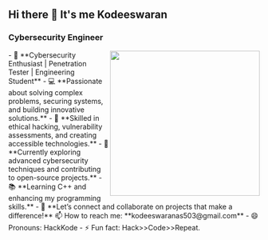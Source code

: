 ## Hi there 👋 It's me Kodeeswaran 

### Cybersecurity Engineer
<img  align="right" height="290" width="300" src="https://media.tenor.com/zzntm2_9B3gAAAAC/hacker.gif">
- 🚀 **Cybersecurity Enthusiast | Penetration Tester | Engineering Student**  
- 💻 **Passionate about solving complex problems, securing systems, and building innovative solutions.**  
- 🔐 **Skilled in ethical hacking, vulnerability assessments, and creating accessible technologies.**  
- 🌟 **Currently exploring advanced cybersecurity techniques and contributing to open-source projects.**  
- 📚 **Learning C++ and enhancing my programming skills.**  
- 🎯 **Let’s connect and collaborate on projects that make a difference!**  
📫 How to reach me: **kodeeswaranas503@gmail.com**  
- 😄 Pronouns: HackKode  
- ⚡ Fun fact: Hack>>Code>>Repeat.





<!--
**KodeSecureHub/KodeSecureHub** is a ✨ _special_ ✨ repository because its `README.md` (this file) appears on your GitHub profile.

Here are some ideas to get you started:

- 🔭 I’m currently working on ...
- 🌱 I’m currently learning ...
- 👯 I’m looking to collaborate on ...
- 🤔 I’m looking for help with ...
- 💬 Ask me about ...
- 📫 How to reach me: ...
- 😄 Pronouns: ...
- ⚡ Fun fact: ...
-->
